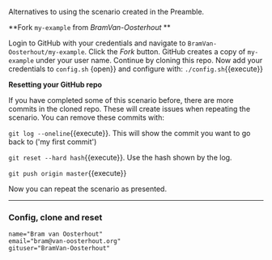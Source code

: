
Alternatives to using the scenario created in the Preamble.

**Fork `my-example` from _BramVan-Oosterhout_ **

Login to GitHub with your credentials and navigate to `BramVan-Oosterhout/my-example`. Click the _Fork_ button. GitHub creates a copy of `my-example` under your user name. Continue by cloning this repo. Now add your credentials to `config.sh` \{open\}\} and configure with: `./config.sh`{{execute}}

**Resetting your GitHub repo**

If you have completed some of this scenario before, there are more commits in the cloned repo. These will create issues when repeating the scenario. You can remove these commits with:

`git log --oneline`{{execute}}. This will show the commit you want to go back to ('my first commit')

`git reset --hard hash`{{execute}}. Use the hash shown by the log.

`git push origin master`{{execute}}

Now you can repeat the scenario as presented.

----

### Config, clone and reset	

```
name="Bram van Oosterhout"
email="bram@van-oosterhout.org"
gituser="BramVan-Oosterhout"
```